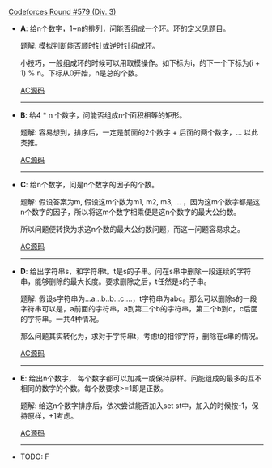 [Codeforces Round #579 (Div. 3)](http://codeforces.com/contest/1203)

- **A**: 给n个数字，1~n的排列，问能否组成一个环。环的定义见题目。

  题解: 模拟判断能否顺时针或逆时针组成环。

  小技巧，一般组成环的时候可以用取模操作。如下标为i，的下一个下标为(i + 1) % n。下标从0开始，n是总的个数。

  [AC源码](./A.cc)

  ---

- **B**: 给4 * n 个数字，问能否组成n个面积相等的矩形。

  题解: 容易想到，排序后，一定是前面的2个数字 + 后面的两个数字，... 以此类推。

  [AC源码](./B.cc)

  ---

- **C**: 给n个数字，问是n个数字的因子的个数。

  题解: 假设答案为m, 假设这m个数为m1, m2, m3, ... ，因为这m个数字都是这n个数字的因子，所以将这m个数字相乘便是这n个数字的最大公约数。

  所以问题便转换为求这n个数的最大公约数问题，而这一问题容易求之。

  [AC源码](./C.cc)

  ---

- **D**: 给出字符串s，和字符串t。t是s的子串。问在s串中删除一段连续的字符串，能够删除的最大长度。要求删除之后，t任然是s的子串。

  题解: 假设s字符串为...a...b..b...c....，t字符串为abc。那么可以删除s的一段字符串可以是，a前面的字符串，a到第二个b的字符串，第二个b到c，c后面的字符串。一共4种情况。

  那么问题其实转化为，求对于字符串t，考虑t的相邻字符，删除在s串的情况。

  [AC源码](./D.cc)

  ---

- **E**: 给出n个数字， 每个数字都可以加减一或保持原样。问能组成的最多的互不相同的数字的个数。每个数要求>=1即是正数。

  题解: 给这n个数字排序后，依次尝试能否加入set<int> st中，加入的时候按-1，保持原样，+1考虑。

  [AC源码](./E.cc)

  ---

- TODO: F